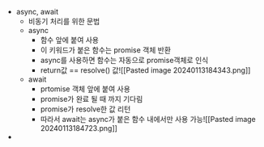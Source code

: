 - async, await
	- 비동기 처리를 위한 문법
	- async
		- 함수 앞에 붙여 사용
		- 이 키워드가 붙은 함수는 promise 객체 반환
		- async를 사용하면 함수는 자동으로 promise객체로 인식
		- return값 == resolve() 값![[Pasted image 20240113184343.png]]
	- await
		- prtomise 객체 앞에 붙여 사용
		- promise가 완료 될 때 까지 기다림
		- promise가 resolve한 값 리턴
		- 따라서 await는 async가 붙은 함수 내에서만 사용 가능![[Pasted image 20240113184723.png]]
- 